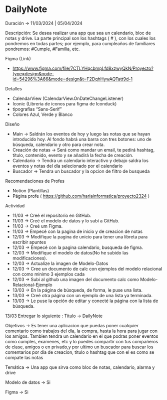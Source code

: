 # DailyNote
Duración -> 11/03/2024 | 05/04/2024


Descripción:
Se desea realizar una app que sea un calendario, bloc de notas y drive.
La parte principal son los hashtags ( # ), con los cuales los pondremos en todas partes; por ejemplo, para cumpleaños de familiares pondremos: #Cumple, #Familia, etc.



Figma (Link) 
- https://www.figma.com/file/7CTLYHqcbmpLfd8xzwyQkN/Proyecto?type=design&node-id=54296%3A66&mode=design&t=F2DqhHywAQTatt9d-1

 
Detalles
 - CalendarView (CalendarView.OnDateChangeListener)
 - Iconic (Libreria de iconos para figma de Iconduck)
 - tipografías “Sans-Serif”
 - Colores Azul, Verde y Blanco


Diseño
- Main ->
Saldrán los eventos de hoy y luego las notas que se hayan introducido hoy. Al fondo habrá una barra con tres botones: uno de búsqueda, calendario y otro para crear nota.
- Creación de notas ->
Será como mandar un email, te pedirá hashtag, título, contenido, evento y se añadirá la fecha de creación.
- Calendario ->
Tendra un calendario interactivo y debajo saldra los eventos y notas del día selecionado por el calendario 
- Buscador ->
Tendra un buscador y la opcion de filtro de busqueda


Recomendaciones de Profes
- Notion (Plantillas)
- Página profe ( https://github.com/hariainformatica/proyecto2324 )


Actividad
- 11/03 -> Creé el repositorio en GitHub.
- 11/03 -> Creé el modelo de datos y lo subí a GitHub.
- 11/03 -> Creé um Figma.
- 11/03 -> Empecé con la pagina de inicio y de creacion de notas
- 12/03 -> Modifique la pagina de unicio para tener una libreta para escribir apuntes
- 12/03 -> Empecé con la pagina calendario, busqueda de figma.
- 12/03 -> Modifique el modelo de datos(No he subido las modificaciones).
- 12/03 -> Actualize la imagen de Modelo-Datos
- 12/03 -> Cree un documento de calc con ejemplos del modelo relacional con como minimo 3 ejemplos cada
- 12/03 -> Subi al github una imagen del documento calc como Modelo-Relacional-Ejemplo
- 13/03 -> En la página de búsqueda, de forma, le puse una lista.
- 13/03 -> Creé otra página con un ejemplo de una lista ya terminada.
- 13/03 -> Le puse la opción de editar y conecté la página con la lista de búsqueda.





13/03 Entregar lo siguiente :
Titulo -> DailyNote

Objetivos -> Es tener una aplicacion que puedas poner cualquier comentario como trabajos del día, la compra, hasta la hora para jugar con los amigos. Tambien tendra un calendario en el que podras poner eventos como cumples, examenes, etc y lo puedes compartir con tus compañeros de clase, amigos o en privado,y por ultimo un buscador para buscar los comentarios por día de creacion, titulo o hashtag que con el es como se compate las notas 

Temática -> Una app que sirva como bloc de notas, calendario, alarma y drive

Modelo de datos -> Si

Figma -> Si
